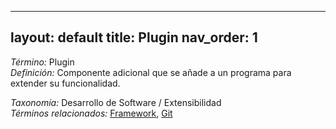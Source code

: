 
---
layout: default
title: Plugin
nav_order: 1
---

*Término:* Plugin  
*Definición:* Componente adicional que se añade a un programa para extender su funcionalidad.

*Taxonomía:* Desarrollo de Software / Extensibilidad  
*Términos relacionados:* [Framework](https://maleniski.github.io/diccionario-angl-tec-mx/docs/alfabeticamente/F/framework/), [Git](https://maleniski.github.io/diccionario-angl-tec-mx/docs/alfabeticamente/G/git/)
